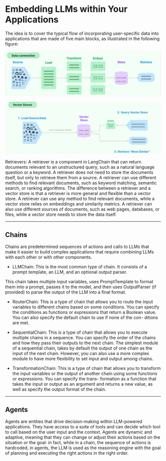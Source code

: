 # Embedding LLMs within Your Applications

The idea is to cover the typical flow of incorporating user-specific data into applications that are made
of five main blocks, as illustrated in the following figure:

![alt text](assets/pic1.png)

![alt text](assets/pic2.png)

Retrievers: A retriever is a component in LangChain that can return documents relevant to
an unstructured query, such as a natural language question or a keyword. A retriever does
not need to store the documents itself, but only to retrieve them from a source. A retriever
can use different methods to find relevant documents, such as keyword matching, semantic
search, or ranking algorithms.
The difference between a retriever and a vector store is that a retriever is more general and
flexible than a vector store. A retriever can use any method to find relevant documents, while
a vector store relies on embeddings and similarity metrics. A retriever can also use different
sources of documents, such as web pages, databases, or files, while a vector store needs to
store the data itself.

---

## Chains

Chains are predetermined sequences of actions and calls to LLMs that make it easier to build complex
applications that require combining LLMs with each other or with other components.

- LLMChain: This is the most common type of chain. It consists of a prompt template, an LLM, and an optional output parser.

This chain takes multiple input variables, uses PromptTemplate to format them into a prompt,
passes it to the model, and then uses OutputParser (if provided) to parse the output of the
LLM into a final format.

- RouterChain: This is a type of chain that allows you to route the input variables to different
chains based on some conditions. You can specify the conditions as functions or expressions
that return a Boolean value. You can also specify the default chain to use if none of the con-
ditions are met.

- SequentialChain: This is a type of chain that allows you to execute multiple chains in a sequence.
You can specify the order of the chains and how they pass their outputs to the next chain. The
simplest module of a sequential chain, takes by default the output of one chain as the input
of the next chain. However, you can also use a more complex module to have more flexibility
to set input and output among chains.

- TransformationChain: This is a type of chain that allows you to transform the input variables
or the output of another chain using some functions or expressions. You can specify the trans-
formation as a function that takes the input or output as an argument and returns a new value,
as well as specify the output format of the chain.

---

## Agents

Agents are entities that drive decision-making within LLM-powered applications. They have access to
a suite of tools and can decide which tool to call based on the user input and the context. Agents are
dynamic and adaptive, meaning that they can change or adjust their actions based on the situation
or the goal: in fact, while in a chain, the sequence of actions is hardcoded, in agents, the LLM is used
as the reasoning engine with the goal of planning and executing the right actions in the right order.


